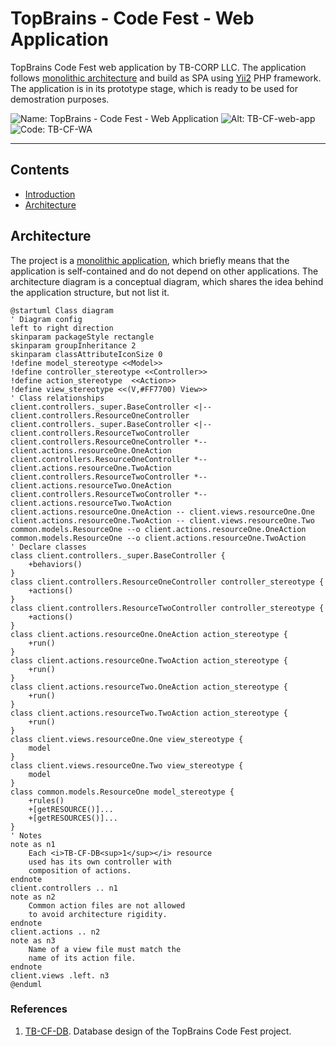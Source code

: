 # TopBrains - Code Fest - Web Application
TopBrains Code Fest web application by TB-CORP LLC. The application follows [monolithic architecture](https://en.wikipedia.org/wiki/Monolithic_application) and build as SPA using [Yii2](https://www.yiiframework.com/) PHP framework. The application is in its prototype stage, which is ready to be used for demostration purposes.

![Name: TopBrains - Code Fest - Web Application](https://img.shields.io/badge/Name-TopBrains%20--%20Code%20Fest%20--%20Web%20Application-green)
![Alt: TB-CF-web-app](https://img.shields.io/badge/Alt-TB--CF--web--app-yellowgreen)
![Code: TB-CF-WA](https://img.shields.io/badge/Code-TB--CF--WA-yellow)

---

## Contents
- [Introduction](#topbrains---code-fest---web-application)
- [Architecture](#architecture)

## Architecture
The project is a [monolithic application](https://en.wikipedia.org/wiki/Monolithic_application), which briefly means that the application is self-contained and do not depend on other applications. The architecture diagram is a conceptual diagram, which shares the idea behind the application structure, but not list it.
```plantuml
@startuml Class diagram
' Diagram config
left to right direction
skinparam packageStyle rectangle
skinparam groupInheritance 2
skinparam classAttributeIconSize 0
!define model_stereotype <<Model>>
!define controller_stereotype <<Controller>>
!define action_stereotype  <<Action>>
!define view_stereotype <<(V,#FF7700) View>>
' Class relationships
client.controllers._super.BaseController <|-- client.controllers.ResourceOneController
client.controllers._super.BaseController <|-- client.controllers.ResourceTwoController
client.controllers.ResourceOneController *-- client.actions.resourceOne.OneAction
client.controllers.ResourceOneController *-- client.actions.resourceOne.TwoAction
client.controllers.ResourceTwoController *-- client.actions.resourceTwo.OneAction
client.controllers.ResourceTwoController *-- client.actions.resourceTwo.TwoAction
client.actions.resourceOne.OneAction -- client.views.resourceOne.One
client.actions.resourceOne.TwoAction -- client.views.resourceOne.Two
common.models.ResourceOne --o client.actions.resourceOne.OneAction
common.models.ResourceOne --o client.actions.resourceOne.TwoAction
' Declare classes
class client.controllers._super.BaseController {
    +behaviors()
}
class client.controllers.ResourceOneController controller_stereotype {
    +actions()
}
class client.controllers.ResourceTwoController controller_stereotype {
    +actions()
}
class client.actions.resourceOne.OneAction action_stereotype {
    +run()
}
class client.actions.resourceOne.TwoAction action_stereotype {
    +run()
}
class client.actions.resourceTwo.OneAction action_stereotype {
    +run()
}
class client.actions.resourceTwo.TwoAction action_stereotype {
    +run()
}
class client.views.resourceOne.One view_stereotype {
    model
}
class client.views.resourceOne.Two view_stereotype {
    model
}
class common.models.ResourceOne model_stereotype {
    +rules()
    +[getRESOURCE()]...
    +[getRESOURCES()]...
}
' Notes
note as n1
    Each <i>TB-CF-DB<sup>1</sup></i> resource 
    used has its own controller with 
    composition of actions.
endnote
client.controllers .. n1
note as n2
    Common action files are not allowed 
    to avoid architecture rigidity.
endnote
client.actions .. n2
note as n3
    Name of a view file must match the 
    name of its action file.
endnote
client.views .left. n3
@enduml
```
### References
1. [TB-CF-DB](https://github.com/TB-CORP/TB-CF-database). Database design of the TopBrains Code Fest project.
